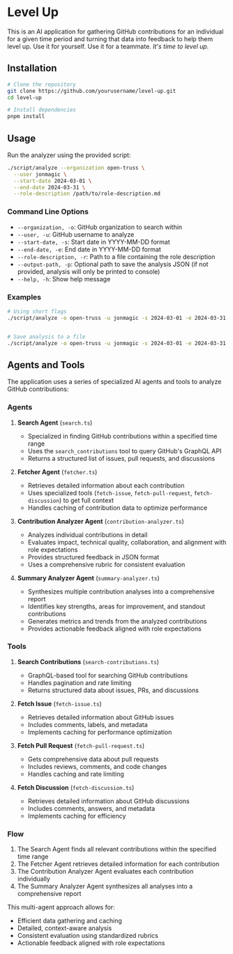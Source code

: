 # Level Up

This is an AI application for gathering GitHub contributions for an individual for a given time period and turning that data into feedback to help them level up. Use it for yourself. Use it for a teammate. _It's time to level up._

## Installation

```bash
# Clone the repository
git clone https://github.com/yourusername/level-up.git
cd level-up

# Install dependencies
pnpm install
```

## Usage

Run the analyzer using the provided script:

```bash
./script/analyze --organization open-truss \
  --user jonmagic \
  --start-date 2024-03-01 \
  --end-date 2024-03-31 \
  --role-description /path/to/role-description.md
```

### Command Line Options

- `--organization, -o`: GitHub organization to search within
- `--user, -u`: GitHub username to analyze
- `--start-date, -s`: Start date in YYYY-MM-DD format
- `--end-date, -e`: End date in YYYY-MM-DD format
- `--role-description, -r`: Path to a file containing the role description
- `--output-path, -p`: Optional path to save the analysis JSON (if not provided, analysis will only be printed to console)
- `--help, -h`: Show help message

### Examples

```bash
# Using short flags
./script/analyze -o open-truss -u jonmagic -s 2024-03-01 -e 2024-03-31 -r role.md


# Save analysis to a file
./script/analyze -o open-truss -u jonmagic -s 2024-03-01 -e 2024-03-31 -r role.md -p analysis.json
```

## Agents and Tools

The application uses a series of specialized AI agents and tools to analyze GitHub contributions:

### Agents

1. **Search Agent** (`search.ts`)
   - Specialized in finding GitHub contributions within a specified time range
   - Uses the `search_contributions` tool to query GitHub's GraphQL API
   - Returns a structured list of issues, pull requests, and discussions

2. **Fetcher Agent** (`fetcher.ts`)
   - Retrieves detailed information about each contribution
   - Uses specialized tools (`fetch-issue`, `fetch-pull-request`, `fetch-discussion`) to get full context
   - Handles caching of contribution data to optimize performance

3. **Contribution Analyzer Agent** (`contribution-analyzer.ts`)
   - Analyzes individual contributions in detail
   - Evaluates impact, technical quality, collaboration, and alignment with role expectations
   - Provides structured feedback in JSON format
   - Uses a comprehensive rubric for consistent evaluation

4. **Summary Analyzer Agent** (`summary-analyzer.ts`)
   - Synthesizes multiple contribution analyses into a comprehensive report
   - Identifies key strengths, areas for improvement, and standout contributions
   - Generates metrics and trends from the analyzed contributions
   - Provides actionable feedback aligned with role expectations

### Tools

1. **Search Contributions** (`search-contributions.ts`)
   - GraphQL-based tool for searching GitHub contributions
   - Handles pagination and rate limiting
   - Returns structured data about issues, PRs, and discussions

2. **Fetch Issue** (`fetch-issue.ts`)
   - Retrieves detailed information about GitHub issues
   - Includes comments, labels, and metadata
   - Implements caching for performance optimization

3. **Fetch Pull Request** (`fetch-pull-request.ts`)
   - Gets comprehensive data about pull requests
   - Includes reviews, comments, and code changes
   - Handles caching and rate limiting

4. **Fetch Discussion** (`fetch-discussion.ts`)
   - Retrieves detailed information about GitHub discussions
   - Includes comments, answers, and metadata
   - Implements caching for efficiency

### Flow

1. The Search Agent finds all relevant contributions within the specified time range
2. The Fetcher Agent retrieves detailed information for each contribution
3. The Contribution Analyzer Agent evaluates each contribution individually
4. The Summary Analyzer Agent synthesizes all analyses into a comprehensive report

This multi-agent approach allows for:
- Efficient data gathering and caching
- Detailed, context-aware analysis
- Consistent evaluation using standardized rubrics
- Actionable feedback aligned with role expectations
